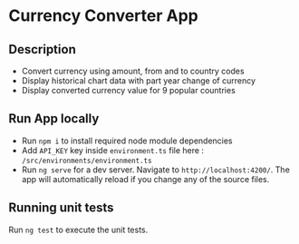 # Currency Converter App

## Description

- Convert currency using amount, from and to country codes
- Display historical chart data with part year change of currency
- Display converted currency value for 9 popular countries

## Run App locally

- Run `npm i` to install required node module dependencies
- Add `API_KEY` key inside `environment.ts` file here : `/src/environments/environment.ts`
- Run `ng serve` for a dev server. Navigate to `http://localhost:4200/`. The app will automatically reload if you change any of the source files.

## Running unit tests

Run `ng test` to execute the unit tests.


